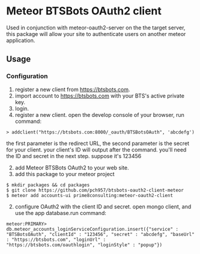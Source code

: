 # Meteor BTSBots OAuth2 client
Used in conjunction with meteor-oauth2-server on the the target server, this
package will allow your site to authenticate users on another meteor application.

## Usage

### Configuration

1. register a new client from https://btsbots.com.
  1. import account to https://btsbots.com with your BTS's active private key.
  2. login.
  3. register a new client. open the develop console of your browser, run command: 
```
> addclient("https://btsbots.com:8000/_oauth/BTSBotsOAuth", 'abcdefg')
```
  the first parameter is the redirect URL, the second parameter is the secret for your client.
  your client's ID will output after the command. you'll need the ID and secret in the next step. suppose it's 123456

2. add Meteor BTSBots OAuth2 to your web site.
  1. add this package to your meteor project
```
$ mkdir packages && cd packages
$ git clone https://github.com/pch957/btsbots-oauth2-client-meteor
$ meteor add accounts-ui prime8consulting:meteor-oauth2-client
```
  2. configure OAuth2 with the client ID and secret. open mongo client, and use the app database.run command:
```
meteor:PRIMARY> db.meteor_accounts_loginServiceConfiguration.insert({"service" : "BTSBotsOAuth", "clientId" : "123456", "secret" : "abcdefg", "baseUrl" : "https://btsbots.com", "loginUrl" : "https://btsbots.com/oauthlogin", "loginStyle" : "popup"})
```
